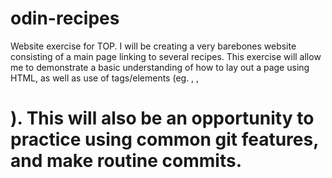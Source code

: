 # odin-recipes

Website exercise for TOP. I will be creating a very barebones website consisting of a main page linking to several recipes. This exercise will allow me to demonstrate a basic understanding of how to lay out a page using HTML, as well as use of tags/elements (eg. <a>, <image>, <h1>). This will also be an opportunity to practice using common git features, and make routine commits.  